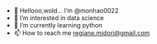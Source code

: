 - 👋 Hellooo,wold... I’m @monhao0022
- 👀 I’m interested in  data science
- 🌱 I’m currently learning  python
- 📫 How to reach me regiane.midori@gmail.com


<!---
monhao0022/monhao0022 is a ✨ special ✨ repository because its `README.md` (this file) appears on your GitHub profile.
You can click the Preview link to take a look at your changes.
--->
